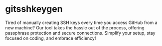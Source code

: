 # gitsshkeygen
Tired of manually creating SSH keys every time you access GitHub from a new machine? Our tool takes the hassle out of the process, offering passphrase protection and secure connections. Simplify your setup, stay focused on coding, and embrace efficiency!
